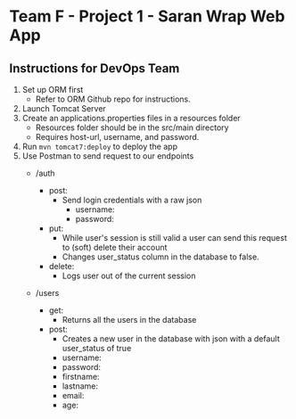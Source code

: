 # Team F - Project 1 - Saran Wrap Web App

## Instructions for DevOps Team
1. Set up ORM first
   - Refer to ORM Github repo for instructions.
2. Launch Tomcat Server
3. Create an applications.properties files in a resources folder
   - Resources folder should be in the src/main directory
   - Requires host-url, username, and password.
4. Run `mvn tomcat7:deploy` to deploy the app
5. Use Postman to send request to our endpoints
   - /auth
     - post:
        - Send login credentials with a raw json
          - username:
          - password:
     - put:
        - While user's session is still valid a user can send this request to (soft) delete their account
        - Changes user_status column in the database to false.  
     - delete:
       - Logs user out of the current session
    
   - /users
     - get:
       - Returns all the users in the database
     - post: 
       - Creates a new user in the database with json with a default user_status of true
        - username:
        - password:
        - firstname:
        - lastname:
        - email:
        - age:  
